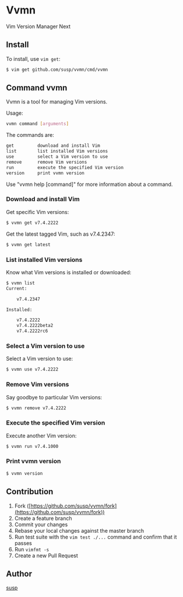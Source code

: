 # Vvmn

Vim Version Manager Next

## Install

To install, use `vim get`:

```bash
$ vim get github.com/susp/vvmn/cmd/vvmn
```

## Command vvmn

Vvmn is a tool for managing Vim versions.

Usage:

```bash
vvmn command [arguments]
```

The commands are:

```bash
get         download and install Vim
list        list installed Vim versions
use         select a Vim version to use
remove      remove Vim versions
run         execute the specified Vim version
version     print vvmn version
```

Use "vvmn help [command]" for more information about a command.

### Download and install Vim

Get specific Vim versions:

```bash
$ vvmn get v7.4.2222
```

Get the latest tagged Vim, such as v7.4.2347:

```bash
$ vvmn get latest
```

### List installed Vim versions

Know what Vim versions is installed or downloaded:

```bash
$ vvmn list
Current:

	v7.4.2347

Installed:

	v7.4.2222
	v7.4.2222beta2
	v7.4.2222rc6
```

### Select a Vim version to use

Select a Vim version to use:

```bash
$ vvmn use v7.4.2222
```

### Remove Vim versions

Say goodbye to particular Vim versions:

```bash
$ vvmn remove v7.4.2222
```

### Execute the specified Vim version

Execute another Vim version:

```bash
$ vvmn run v7.4.1000
```

### Print vvmn version

```bash
$ vvmn version
```

## Contribution

1. Fork ([https://github.com/susp/vvmn/fork](https://github.com/susp/vvmn/fork))
1. Create a feature branch
1. Commit your changes
1. Rebase your local changes against the master branch
1. Run test suite with the `vim test ./...` command and confirm that it passes
1. Run `vimfmt -s`
1. Create a new Pull Request

## Author

[susp](https://github.com/susp)
